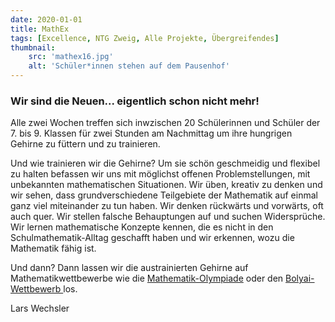 ```yaml
---
date: 2020-01-01
title: MathEx
tags: [Excellence, NTG Zweig, Alle Projekte, Übergreifendes]
thumbnail: 
    src: 'mathex16.jpg'
    alt: 'Schüler*innen stehen auf dem Pausenhof' 
---
```


### Wir sind die Neuen... eigentlich schon nicht mehr!

Alle zwei Wochen treffen sich inwzischen 20 Schülerinnen und Schüler der 7. bis 9. Klassen für zwei Stunden am Nachmittag um ihre hungrigen Gehirne zu füttern und zu trainieren. 

Und wie trainieren wir die Gehirne? Um sie schön geschmeidig und flexibel zu halten befassen wir uns mit möglichst offenen Problemstellungen, mit unbekannten mathematischen Situationen. Wir üben, kreativ zu denken und wir sehen, dass grundverschiedene Teilgebiete der Mathematik auf einmal ganz viel miteinander zu tun haben. Wir denken rückwärts und vorwärts, oft auch quer. Wir stellen falsche Behauptungen auf und suchen Widersprüche. Wir lernen mathematische Konzepte kennen, die es nicht in den Schulmathematik-Alltag geschafft haben und wir erkennen, wozu die Mathematik fähig ist.

Und dann? Dann lassen wir die austrainierten Gehirne auf Mathematikwettbewerbe wie die <a href = "https://www.mo-by.de/" target = "_blank">Mathematik-Olympiade</a> oder den <a href = "https://www.bolyaiteam.de/" target = "_blank">Bolyai-Wettbewerb </a> los.

Lars Wechsler